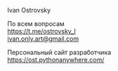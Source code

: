 Ivan Ostrovsky

По всем вопросам  
https://t.me/ostrovsky_I <br>
ivan.only.art@gmail.com

Персональный сайт разработчика <br>
https://ost.pythonanywhere.com/

